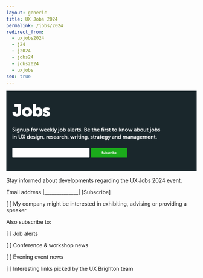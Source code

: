 ```yaml
---
layout: generic
title: UX Jobs 2024
permalink: /jobs/2024
redirect_from:
  - uxjobs2024
  - j24
  - j2024
  - jobs24
  - jobs2024
  - uxjobs
seo: true
---
```

<img src="/images/screenshot-2023-10-27-at-1.44.53-pm.png" alt="" class="image-align-right"/>

Stay informed about developments regarding the UX Jobs 2024 event.

Email address |\_\_\_\_\_\_\_\_\_\_\_\_\_\_|  \[Subscribe]

\[ ] My company might be interested in exhibiting, advising or providing a speaker

Also subscribe to:

\[ ] Job alerts

\[ ] Conference & workshop news

\[ ] Evening event news

\[ ] Interesting links picked by the UX Brighton team